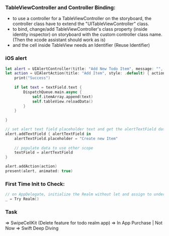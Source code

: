 ### TableViewController and Controller Binding:
* to use a controller for a TableViewController on the storyboard, the controller class have to extend the "UITableViewController" class.
* to bind, change/add TableViewController's class property (inside identity inspector) on storyboard with the custom controller class name. (Then the xcode assistant should work as is)
* and the cell inside TableView needs an Identifier (Reuse Identifier)


### iOS alert
```swift
let alert = UIAlertController(title: "Add New Todo Item", message: "", preferredStyle: .alert)
let action = UIAlertAction(title: "Add Item", style: .default) { action in
    print("Success")
    
    if let text = textField.text {
        DispatchQueue.main.async {
            self.itemArray.append(text)
            self.tableView.reloadData()
        }
    }
    
}

// set alert text field placeholder text and get the alertTextField data
alert.addTextField { alertTextField in
    alertTextField.placeholder = "Create new Item"
    
    // populate data to use other scope
    textField = alertTextField
}

alert.addAction(action)
present(alert, animated: true)
```

### First Time Init to Check:
```swift
// on AppDelegate, initialize the Realm without let and assign to underscores inside do/catch block
_ = Try Realm()
```
### Task
=> SwipeCellKit (Delete feature for todo realm app)
=> In App Purchase | Not Now
=> Swift Deep Diving